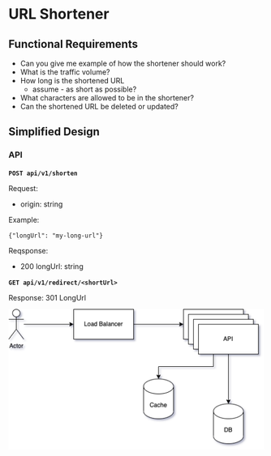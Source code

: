 # URL Shortener
## Functional Requirements
- Can you give me example of how the shortener should work?
- What is the traffic volume?
- How long is the shortened URL
	- assume - as short as possible?
- What characters are allowed to be in the shortener?
- Can the shortened URL be deleted or updated?

## Simplified Design
### API
 **`POST api/v1/shorten`**

Request:
- origin: string

Example:
```
{"longUrl": "my-long-url"}
```

Reqsponse:
- 200 longUrl: string

**`GET api/v1/redirect/<shortUrl>`**

Response:
301 LongUrl



![system design](../_assets/tiny-url/tiny-url-system-design.png)

